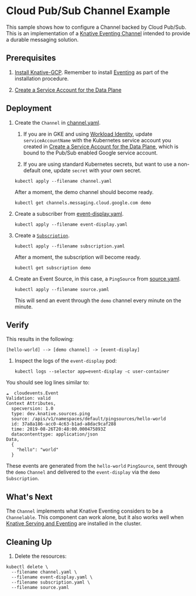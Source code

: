 # Cloud Pub/Sub Channel Example

This sample shows how to configure a Channel backed by Cloud Pub/Sub. This is an
implementation of a
[Knative Eventing Channel](https://github.com/knative/eventing/blob/master/docs/spec/channel.md)
intended to provide a durable messaging solution.

## Prerequisites

1. [Install Knative-GCP](../../install/install-knative-gcp.md). Remember to
   install [Eventing](https://knative.dev/docs/eventing/) as part of the
   installation procedure.

1. [Create a Service Account for the Data Plane](../../install/dataplane-service-account.md)

## Deployment

1. Create the `Channel` in [channel.yaml](channel.yaml).

   1. If you are in GKE and using
      [Workload Identity](https://cloud.google.com/kubernetes-engine/docs/how-to/workload-identity),
      update `serviceAccountName` with the Kubernetes service account you
      created in
      [Create a Service Account for the Data Plane](../../install/dataplane-service-account.md),
      which is bound to the Pub/Sub enabled Google service account.

   1. If you are using standard Kubernetes secrets, but want to use a
      non-default one, update `secret` with your own secret.

   ```shell
   kubectl apply --filename channel.yaml
   ```

   After a moment, the demo channel should become ready.

   ```shell
   kubectl get channels.messaging.cloud.google.com demo
   ```

1. Create a subscriber from [event-display.yaml](event-display.yaml).

   ```shell
   kubectl apply --filename event-display.yaml
   ```

1. Create a [`Subscription`](subscription.yaml).

   ```shell
   kubectl apply --filename subscription.yaml
   ```

   After a moment, the subscription will become ready.

   ```shell
   kubectl get subscription demo
   ```

1. Create an Event Source, in this case, a `PingSource` from
   [source.yaml](source.yaml).

   ```shell
   kubectl apply --filename source.yaml
   ```

   This will send an event through the `demo` channel every minute on the
   minute.

## Verify

This results in the following:

```
[hello-world] --> [demo channel] -> [event-display]
```

1. Inspect the logs of the `event-display` pod:

   ```shell
   kubectl logs --selector app=event-display -c user-container
   ```

You should see log lines similar to:

```shell
☁️  cloudevents.Event
Validation: valid
Context Attributes,
  specversion: 1.0
  type: dev.knative.sources.ping
  source: /apis/v1/namespaces/default/pingsources/hello-world
  id: 37a8a186-acc0-4c63-b1ad-a8dac9caf288
  time: 2019-08-26T20:48:00.000475893Z
  datacontenttype: application/json
Data,
  {
    "hello": "world"
  }
```

These events are generated from the `hello-world` `PingSource`, sent through the
`demo` `Channel` and delivered to the `event-display` via the `demo`
`Subscription`.

## What's Next

The `Channel` implements what Knative Eventing considers to be a `Channelable`.
This component can work alone, but it also works well when
[Knative Serving and Eventing](https://github.com/knative/docs) are installed in
the cluster.

## Cleaning Up

1. Delete the resources:

```shell
kubectl delete \
  --filename channel.yaml \
  --filename event-display.yaml \
  --filename subscription.yaml \
  --filename source.yaml
```
